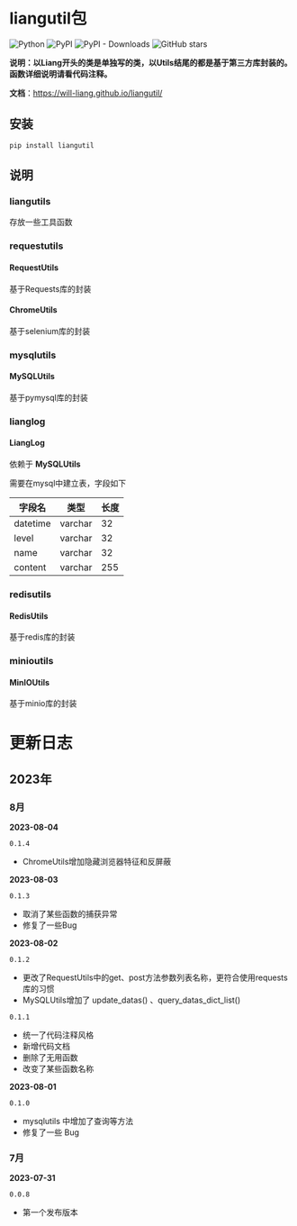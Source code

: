 # liangutil包

![Python](https://img.shields.io/badge/python-3.x-blue.svg)   ![PyPI](https://img.shields.io/pypi/v/liangutil)   ![PyPI - Downloads](https://img.shields.io/pypi/dm/liangutil)   ![GitHub stars](https://img.shields.io/github/stars/Will-Liang/liangutil.svg)

**说明：以Liang开头的类是单独写的类，以Utils结尾的都是基于第三方库封装的。函数详细说明请看代码注释。**

**文档**：https://will-liang.github.io/liangutil/

## **安装**

```
pip install liangutil
```



## 说明

### liangutils

存放一些工具函数



### requestutils

#### RequestUtils

基于Requests库的封装

#### ChromeUtils

基于selenium库的封装



### mysqlutils

#### **MySQLUtils**

基于pymysql库的封装



### lianglog

#### LiangLog

依赖于 **MySQLUtils**

需要在mysql中建立表，字段如下

| 字段名   | 类型    | 长度 |
| -------- | ------- | ---- |
| datetime | varchar | 32   |
| level    | varchar | 32   |
| name     | varchar | 32   |
| content  | varchar | 255  |



### redisutils

#### RedisUtils

基于redis库的封装



### minioutils

#### MinIOUtils

基于minio库的封装



# 更新日志

## 2023年

### 8月

**2023-08-04**

`0.1.4`

- ChromeUtils增加隐藏浏览器特征和反屏蔽

**2023-08-03**

`0.1.3`

- 取消了某些函数的捕获异常
- 修复了一些Bug

**2023-08-02** 

`0.1.2`

- 更改了RequestUtils中的get、post方法参数列表名称，更符合使用requests库的习惯
- MySQLUtils增加了 update_datas() 、query_datas_dict_list()

`0.1.1`

- 统一了代码注释风格
- 新增代码文档
- 删除了无用函数
- 改变了某些函数名称

**2023-08-01** 

`0.1.0`

- mysqlutils 中增加了查询等方法
- 修复了一些 Bug

### 7月

**2023-07-31** 

`0.0.8`

- 第一个发布版本

